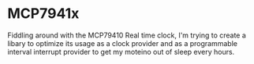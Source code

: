 # MCP7941x

Fiddling around with the MCP79410 Real time clock, I'm trying to create a libary to optimize its usage as a clock provider and as a programmable interval interrupt provider to get my moteino out of sleep every hours.
